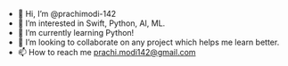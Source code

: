 - 👋 Hi, I’m @prachimodi-142
- 👀 I’m interested in Swift, Python, AI, ML.
- 🌱 I’m currently learning Python!
- 💞️ I’m looking to collaborate on any project which helps me learn better.
- 📫 How to reach me prachi.modi142@gmail.com

<!---
prachimodi-142/prachimodi-142 is a ✨ special ✨ repository because its `README.md` (this file) appears on your GitHub profile.
You can click the Preview link to take a look at your changes.
--->
